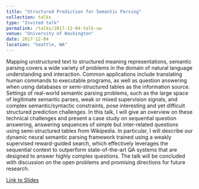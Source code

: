 ```yaml
---
title: "Structured Prediction for Semantic Parsing"
collection: talks
type: "Invited talk"
permalink: /talks/2017-12-04-talk-uw
venue: "University of Washington"
date: 2017-12-04
location: "Seattle, WA"
---
```


Mapping unstructured text to structured meaning representations, semantic parsing covers a wide variety of problems in the domain of natural language understanding and interaction. Common applications include translating human commands to executable programs, as well as question answering when using databases or semi-structured tables as the information source.  Settings of real-world semantic parsing problems, such as the large space of legitimate semantic parses, weak or mixed supervision signals, and complex semantic/syntactic constraints, pose interesting and yet difficult structured prediction challenges.  In this talk, I will give an overview on these technical challenges and present a case study on sequential question answering, answering sequences of simple but inter-related questions using semi-structured tables from Wikipedia. In particular, I will describe our dynamic neural semantic parsing framework trained using a weakly supervised reward-guided search, which effectively leverages the sequential context to outperform state-of-the-art QA systems that are designed to answer highly complex questions. The talk will be concluded with discussion on the open problems and promising directions for future research.

[Link to Slides](https://github.com/scottyih/Slides/blob/master/Structured%20Prediction%20for%20Semantic%20Parsing_deck.pptx)

